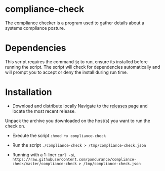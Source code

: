# compliance-check
The compliance checker is a program used to gather details about a systems compliance posture. 

Dependencies
============

This script requires the command `jq` to run, ensure its installed before running the script. The script will check for dependencies automatically and will prompt
you to accept or deny the install during run time. 

Installation
============

* Download and distribute locally
Navigate to the [releases](https://github.com/pondurance/compliance-check/releases) page and locate the most recent release. 

Unpack the archive you downloaded on the host(s) you want to run the check on. 

* Execute the script
`chmod +x compliance-check`

* Run the script
`./compliance-check > /tmp/compliance-check.json`

* Running with a 1-liner
`curl -sL https://raw.githubusercontent.com/pondurance/compliance-check/master/compliance-check > /tmp/compliance-check.json`

